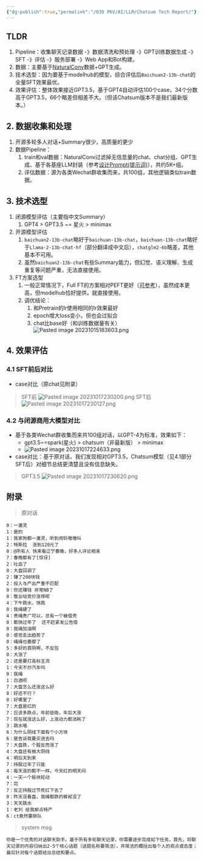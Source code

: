 ```yaml
---
{"dg-publish":true,"permalink":"/030 PKV/AI/LLM/Chatsum Tech Report/"}
---
```


## TLDR
1. Pipeline：收集聊天记录数据 -》数据清洗和预处理 -》GPT训练数据生成 -》SFT -》评估 -》服务部署 -》Web App和Bot构建。
2. 数据：主要基于[NaturalConv](https://arxiv.org/abs/2103.02548)数据+GPT生成。
3. 技术选型：因为要基于modelhub的模型，综合评估后`Baichuan2-13b-chat`的全量SFT效果最优。
4. 效果评估：整体效果接近GPT3.5，基于GPT4自动评估100个case，34个分数高于GPT3.5，66个略差但相差不大。（但该Chatsum版本不是我们最新版本。）

## 2. 数据收集和处理
1. 开源多轮多人对话+Summary很少，高质量的更少
2. 数据Pipeline：
	1. train和val数据：NaturalConv过滤掉无信息量的chat、chat分组、GPT生成、基于各基座LLM封装（参考[设计Prompt(提示词)](https://cooper.didichuxing.com/knowledge/share/book/yOnBK5INGvQT/2200923327761)），共约5K+组。
	2. 评估数据：源为各类Wechat群收集而来，共100组，其他逻辑类似train数据。

## 3. 技术选型
1. 闭源模型评估（主要指中文Summary）
	1. GPT4 > GPT3.5 ~= 星火 > minimax
2. 开源模型评估
	1. `baichuan2-13b-chat`略好于`baichuan-13b-chat`，`baichuan-13b-chat`略好于`Llama-2-13b-chat-hf`（部分翻译成中文后），`chatglm2-6b`略差，其他基本不可用。
	2. 虽然`baichuan2-13b-chat`有些Summary能力，但幻觉、语义理解、生成重复等问题严重，无法直接使用。
3. FT方案选型
	1. 一般正常情况下，Full FT的方案相对PEFT更好（[可参考](https://arxiv.org/abs/2110.07602)），虽然成本更高，但modelhub恰好提供，就直接使用。
	2. 调优结论：
		1. 和Pretrain的lr使用相同的lr效果最好
		2. epoch增大loss变小，但也会过拟合
		3. chat比base好（和训练数据量有关）
![Pasted image 20231015183603.png](/img/user/990%20Attachment/Pasted%20image%2020231015183603.png)
## 4. 效果评估
### 4.1 SFT前后对比
* case对比（原chat见附录）
> SFT前
![Pasted image 20231017230200.png](/img/user/990%20Attachment/Pasted%20image%2020231017230200.png)
> SFT后
![Pasted image 20231017230127.png](/img/user/990%20Attachment/Pasted%20image%2020231017230127.png)
### 4.2 与闭源商用大模型对比
* 基于各类Wechat群收集而来共100组对话，以GPT-4为标准，效果如下：
	* gpt3.5~=spark(星火) > chatsum（非最新版） > minimax
	* ![Pasted image 20231017224633.png](/img/user/990%20Attachment/Pasted%20image%2020231017224633.png)
* case对比：基于原对话，我们发现相对GPT3.5，Chatsum模型（见4.1部分SFT后）对细节总结更清楚且没有信息缺失。
> GPT3.5
![Pasted image 20231017230620.png](/img/user/990%20Attachment/Pasted%20image%2020231017230620.png)

## 附录
> 原对话
```
0：一激灵
1：是的
1：我家狗都一激灵，听到闹铃嗷嗷叫
2：特斯拉  涨到120元了
0：@所有人 快来看辽宁春晚，好多人评论相亲
7：春晚都有了[惊讶]
2：吐血了
0：大盘回调了
2：赚了200块钱
2：投入与产出严重不匹配
0：你还赚钱 非常NB了
0：敬业哒竞价涨停呢
4：下午跳水，快跑
0：我绳硬了
4：贵绳贵广可以，总有一个被借壳
0：都快过年了  还不赶紧发公告借
0：我绳加油啊
0：感觉走出趋势了
0：绳绳也萎靡了
5：多好的首阴啊，不反包
0：大涨了
2：还是要打高标主流
1：今天不炒汽车吗
0：我绳
1：白酒呗
7：大盘怎么还涨这么好
8：好还不行？
0：好哪里了
7：大盘是红的
7：应该多跌点，年前低吸，年后大涨
7：现在就涨这么好，上涨动力都消耗了
3：跳水咯
6：为什么阴线下面有个小方块
6：是告诉我要买进去吗
7：大盘跌，个股反而涨了
4：大盘还有根大阴线
4：明后天到来
7：持股过年了只能
4：每天涨的都不一样。今天红的明天闷
4：一天一个板块轮动
7：完
7：反正持股过节死扛下去了
0：昨天没看盘，我绳都跌的裤衩没了
3：天天跳水
1：老刘 给我邮点特产
6：ct竟然要排队
```

> system msg
```
你是一个优秀的对话聊天助手。基于所有多轮聊天记录，你需要逐步完成如下任务，首先，将聊天记录的内容归纳出2-5个核心话题（话题名称要简洁），并简洁的概括出每个人的观点或态度；最后针对每个话题给出总结和要点。
```
